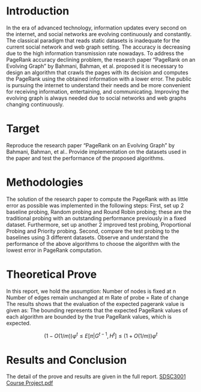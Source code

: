 # Introduction

In the era of advanced technology, information updates every second on the internet,
and social networks are evolving continuously and constantly. The classical
paradigm that reads static datasets is inadequate for the current social network and
web graph setting. The accuracy is decreasing due to the high information
transmission rate nowadays.
To address the PageRank accuracy declining problem, the research paper
“PageRank on an Evolving Graph” by Bahmani, Bahman, et al. proposed it is
necessary to design an algorithm that crawls the pages with its decision and
computes the PageRank using the obtained information with a lower error. The
public is pursuing the internet to understand their needs and be more convenient for
receiving information, entertaining, and communicating. Improving the evolving
graph is always needed due to social networks and web graphs changing
continuously.

# Target
Reproduce the research paper “PageRank on an Evolving Graph” by Bahmani, Bahman, et al.. Provide implementation on the datasets used in the paper and test the performance of the proposed algorithms.

# Methodologies
The solution of the research paper to compute the PageRank with as little error as
possible was implemented in the following steps:
First, set up 2 baseline probing, Random probing and Round Robin probing; these
are the traditional probing with an outstanding performance previously in a fixed
dataset. Furthermore, set up another 2 improved test probing, Proportional Probing
and Priority probing. Second, compare the test probing to the baselines using 3
different datasets. Observe and understand the performance of the above algorithms
to choose the algorithm with the lowest error in PageRank computation.

# Theoretical Prove
In this report, we hold the assumption:
Number of nodes is fixed at n
Number of edges remain unchanged at m
Rate of probe = Rate of change
The results shows that the evaluation of the expected pagerank value is given as:
The bounding represents that the expected PageRank values of each algorithm are
bounded by the true PageRank values, which is expected.

$$(1-O(1/m))\varphi ^t\leq E[π|G^{t-1},H^t]\le (1+O(1/m))\varphi ^t$$


# Results and Conclusion

The detail of the prove and results are given in the full report. [SDSC3001 Course Project.pdf](https://github.com/IvanYuen00/SDSC3001-Course-Project-PageRank-on-an-evolving-graph/files/10400452/SDSC3001.Course.Project.pdf)




